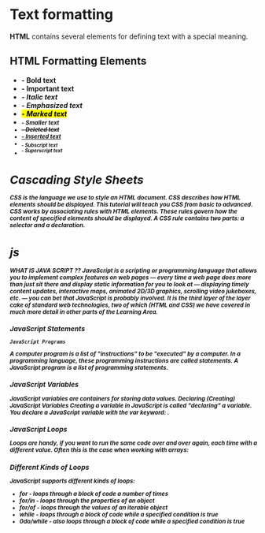 # Text formatting
**HTML** contains several elements for defining text with a special meaning.
## HTML Formatting Elements
* <b> - Bold text
* <strong> - Important text
* <i> - Italic text
* <em> - Emphasized text
* <mark> - Marked text
* <small> - Smaller text
* <del> - Deleted text
* <ins> - Inserted text
* <sub> - Subscript text
* <sup> - Superscript text
# Cascading Style Sheets
**CSS** is the language we use to style an HTML document.
CSS describes how HTML elements should be displayed.
This tutorial will teach you CSS from basic to advanced.
CSS works by associating rules with HTML elements. These rules govern
how the content of specified elements should be displayed. A CSS rule
contains two parts: a **selector**   and a **declaration**.
# js 
WHAT IS **JAVA SCRIPT** ?? 
JavaScript is a scripting or programming language that allows you to implement complex features on web pages — every time a web page does more than just sit there and display static information for you to look at — displaying timely content updates, interactive maps, animated 2D/3D graphics, scrolling video jukeboxes, etc. — you can bet that JavaScript is probably involved. It is the third layer of the layer cake of standard web technologies, two of which (HTML and CSS) we have covered in much more detail in other parts of the Learning Area.
### JavaScript Statements
    JavaScript Programs
A computer program is a list of "instructions" to be "executed" by a computer.
In a programming language, these programming instructions are called statements.
A JavaScript program is a list of programming statements.
### JavaScript Variables 
JavaScript variables are containers for storing data values.
Declaring (Creating) JavaScript Variables
Creating a variable in JavaScript is called "declaring" a variable.
You declare a JavaScript variable with the var keyword: .
### JavaScript Loops
Loops are handy, if you want to run the same code over and over again, each time with a different value.
Often this is the case when working with arrays:
### Different Kinds of Loops
JavaScript supports different kinds of loops:

* for - loops through a block of code a number of times
* for/in - loops through the properties of an object
* for/of - loops through the values of an iterable object
* while - loops through a block of code while a specified condition is true
* 0do/while - also loops through a block of code while a specified condition is true
